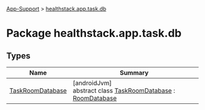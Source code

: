 
[App-Support](../../index.html) > [healthstack.app.task.db](index.html)



# Package healthstack.app.task.db



## Types


| Name | Summary |
|---|---|
| [TaskRoomDatabase](-task-room-database/index.html) | [androidJvm]<br>abstract class [TaskRoomDatabase](-task-room-database/index.html) : [RoomDatabase](https://developer.android.com/reference/kotlin/androidx/room/RoomDatabase.html) |

